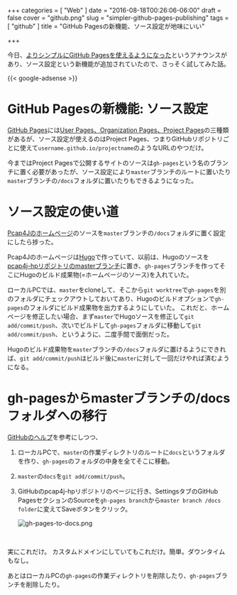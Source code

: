 +++
categories = [ "Web" ]
date = "2016-08-18T00:26:06-06:00"
draft = false
cover = "github.png"
slug = "simpler-github-pages-publishing"
tags = [ "github" ]
title = "GitHub Pagesの新機能、ソース設定が地味にいい"

+++

今日、[よりシンプルにGitHub Pagesを使えるようになった](https://github.com/blog/2228-simpler-github-pages-publishing)というアナウンスがあり、ソース設定という新機能が追加されていたので、さっそく試してみた話。

<!--more-->

{{< google-adsense >}}

# GitHub Pagesの新機能: ソース設定
[GitHub Pages](https://pages.github.com/)には[User Pages、Organization Pages、Project Pages](https://help.github.com/articles/user-organization-and-project-pages/)の三種類があるが、ソース設定が使えるのはProject Pages、つまりGitHubリポジトリごとに使えて`username.github.io/projectname`のようなURLのやつだけ。

今まではProject Pagesで公開するサイトのソースは`gh-pages`という名のブランチに置く必要があったが、ソース設定により`master`ブランチのルートに置いたり`master`ブランチの`/docs`フォルダに置いたりもできるようになった。

# ソース設定の使い道
[Pcap4Jのホームページ](https://www.pcap4j.org/)のソースを`master`ブランチの`/docs`フォルダに置く設定にしたら捗った。

Pcap4Jのホームページは[Hugo](https://gohugo.io/)で作っていて、以前は、Hugoのソースを[pcap4j-hpリポジトリのmasterブランチ](https://github.com/kaitoy/pcap4j-hp)に置き、`gh-pages`ブランチを作ってそこにHugoのビルド成果物(=ホームページのソース)を入れていた。

ローカルPCでは、`master`をcloneして、そこから`git worktree`で`gh-pages`を別のフォルダにチェックアウトしておいてあり、Hugoのビルドオプションで`gh-pages`のフォルダにビルド成果物を出力するようにしていた。
これだと、ホームページを修正したい場合、まず`master`でHugoソースを修正して`git add/commit/push`、次いでビルドして`gh-pages`フォルダに移動して`git add/commit/push`、というように、二度手間で面倒だった。

Hugoのビルド成果物を`master`ブランチの`/docs`フォルダに置けるようにできれば、`git add/commit/push`はビルド後に`master`に対して一回だけやれば済むようになる。

# gh-pagesからmasterブランチの/docsフォルダへの移行
[GitHubのヘルプ](https://help.github.com/articles/configuring-a-publishing-source-for-github-pages/)を参考にしつつ、

1. ローカルPCで、`master`の作業ディレクトリのルートに`docs`というフォルダを作り、`gh-pages`のフォルダの中身を全てそこに移動。
2. `master`の`docs`を`git add/commit/push`。
3. GitHubのpcap4j-hpリポジトリのページに行き、SettingsタブのGitHub PagesセクションのSourceを`gh-pages branch`から`master branch /docs folder`に変えてSaveボタンをクリック。

    ![gh-pages-to-docs.png](/images/simpler-github-pages-publishing/gh-pages-to-docs.png "gh-pages-to-docs.png")

<br>

実にこれだけ。
カスタムドメインにしていてもこれだけ。簡単。ダウンタイムもなし。

あとはローカルPCの`gh-pages`の作業ディレクトリを削除したり、`gh-pages`ブランチを削除したり。
